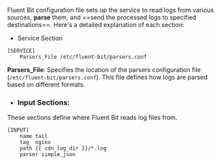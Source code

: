 Fluent Bit configuration file sets up the service to read logs from various sources, **parse** them, and ==send the processed logs to specified destinations==. Here's a detailed explanation of each section:

- Service Section

```plaintext
[SERVICE]
    Parsers_File /etc/fluent-bit/parsers.conf
```

**Parsers_File**: Specifies the location of the parsers configuration file (`/etc/fluent-bit/parsers.conf`). This file defines how logs are parsed based on different formats.

- ### Input Sections: 
These sections define where Fluent Bit reads log files from.

```plaintext
[INPUT]
    name tail
    tag  nginx
    path {{ cdn_log_dir }}/*.log
    parser simple_json

```